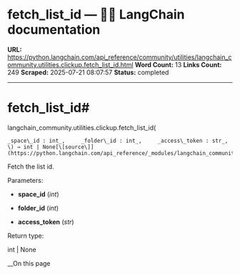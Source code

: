 # fetch_list_id — 🦜🔗 LangChain  documentation

**URL:** https://python.langchain.com/api_reference/community/utilities/langchain_community.utilities.clickup.fetch_list_id.html
**Word Count:** 13
**Links Count:** 249
**Scraped:** 2025-07-21 08:07:57
**Status:** completed

---

# fetch\_list\_id\#

langchain\_community.utilities.clickup.fetch\_list\_id\(

    _space\_id : int_,     _folder\_id : int_,     _access\_token : str_, \) → int | None[\[source\]](https://python.langchain.com/api_reference/_modules/langchain_community/utilities/clickup.html#fetch_list_id)\#     

Fetch the list id.

Parameters:     

  * **space\_id** \(_int_\)

  * **folder\_id** \(_int_\)

  * **access\_token** \(_str_\)

Return type:     

int | None

__On this page
